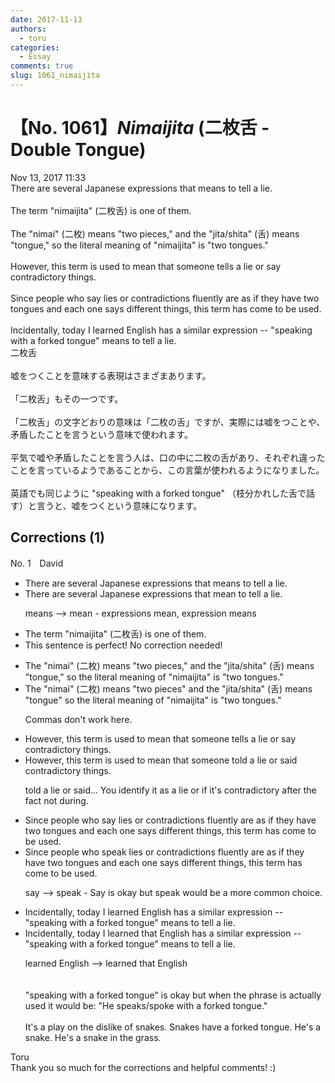 ```yaml
---
date: 2017-11-13
authors:
  - toru
categories:
  - Essay
comments: true
slug: 1061_nimaijita
---
```


# 【No. 1061】<strong><em>Nimaijita</strong></em> (二枚舌 - Double Tongue)
<div class="date">Nov 13, 2017 11:33</div>
<div id="post"><div id="body_show_ori">
There are several Japanese expressions that means to tell a lie.<br/><br/>The term "nimaijita" (二枚舌) is one of them.<br/><br/>The "nimai" (二枚) means "two pieces," and the "jita/shita" (舌) means "tongue," so the literal meaning of "nimaijita" is "two tongues."<br/><br/>However, this term is used to mean that someone tells a lie or say contradictory things.<br/><br/>Since people who say lies or contradictions fluently are as if they have two tongues and each one says different things, this term has come to be used.<br/><br/>Incidentally, today I learned English has a similar expression -- "speaking with a forked tongue" means to tell a lie.
</div></div>

<!-- more -->

<div id="post_ja"><div id="body_show_mo">
二枚舌<br/><br/>嘘をつくことを意味する表現はさまざまあります。<br/><br/>「二枚舌」もその一つです。<br/><br/>「二枚舌」の文字どおりの意味は「二枚の舌」ですが、実際には嘘をつことや、矛盾したことを言うという意味で使われます。<br/><br/>平気で嘘や矛盾したことを言う人は、口の中に二枚の舌があり、それぞれ違ったことを言っているようであることから、この言葉が使われるようになりました。<br/><br/>英語でも同じように "speaking with a forked tongue" （枝分かれした舌で話す）と言うと、嘘をつくという意味になります。
</div></div>

## Corrections (1)
<div id="block"><div class="first_name"> No. 1　<span class="just_name">David</span></div><div id="block2">
<ul class="correction_field">
<li class="incorrect">There are several Japanese expressions that means to tell a lie.</li>
<li class="corrected correct">
There are several Japanese expressions that mean to tell a lie.
<p class="correction_comment">means --&gt; mean - expressions mean, expression means</p>
</li>
</ul>
<ul class="correction_field">
<li class="incorrect">The term "nimaijita" (二枚舌) is one of them.</li>
<li class="corrected perfect">This sentence is perfect! No correction needed!</li>
</ul>
<ul class="correction_field">
<li class="incorrect">The "nimai" (二枚) means "two pieces," and the "jita/shita" (舌) means "tongue," so the literal meaning of "nimaijita" is "two tongues."</li>
<li class="corrected correct">
The "nimai" (二枚) means "two pieces" and the "jita/shita" (舌) means "tongue" so the literal meaning of "nimaijita" is "two tongues."
<p class="correction_comment">Commas don't work here.</p>
</li>
</ul>
<ul class="correction_field">
<li class="incorrect">However, this term is used to mean that someone tells a lie or say contradictory things.</li>
<li class="corrected correct">
However, this term is used to mean that someone told a lie or said contradictory things.
<p class="correction_comment">told a lie or said... You identify it as a lie or if it's contradictory after the fact not during.</p>
</li>
</ul>
<ul class="correction_field">
<li class="incorrect">Since people who say lies or contradictions fluently are as if they have two tongues and each one says different things, this term has come to be used.</li>
<li class="corrected correct">
Since people who speak lies or contradictions fluently are as if they have two tongues and each one says different things, this term has come to be used.
<p class="correction_comment">say --&gt; speak - Say is okay but speak would be a more common choice.</p>
</li>
</ul>
<ul class="correction_field">
<li class="incorrect">Incidentally, today I learned English has a similar expression -- "speaking with a forked tongue" means to tell a lie.</li>
<li class="corrected correct">
Incidentally, today I learned that English has a similar expression -- "speaking with a forked tongue" means to tell a lie.
<p class="correction_comment">learned English --&gt; learned that English<br/><br/><br/>"speaking with a forked tongue" is okay but when the phrase is actually used it would be: "He speaks/spoke with a forked tongue."<br/><br/>It's a play on the dislike of snakes. Snakes have a forked tongue. He's a snake. He's a snake in the grass.</p>
</li>
</ul>
</div><div class="name"><span class="just_name">Toru</span><br>
Thank you so much for the corrections and helpful comments! :)
</div>
</div>
